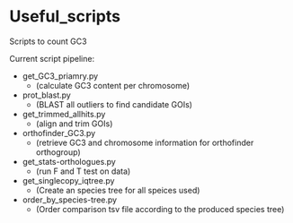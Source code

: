 # Useful_scripts
Scripts to count GC3

Current script pipeline:
* get_GC3_priamry.py 
  * (calculate GC3 content per chromosome)
* prot_blast.py 
  * (BLAST all outliers to find candidate GOIs)
* get_trimmed_allhits.py 
  * (align and trim GOIs)
* orthofinder_GC3.py 
  * (retrieve GC3 and chromosome information for orthofinder orthogroup)
* get_stats-orthologues.py 
  * (run F and T test on data) 
* get_singlecopy_iqtree.py
  * (Create an species tree for all speices used) 
* order_by_species-tree.py
  * (Order comparison tsv file according to the produced species tree)
